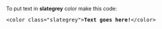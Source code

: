 To put text in <b>slategrey</b> color make this code:
<pre>&lt;color class="slategrey"&gt;<b>Text goes here!</b>&lt;/color&gt;</pre>
